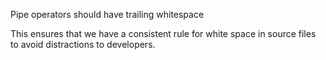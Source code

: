 Pipe operators should have trailing whitespace

This ensures that we have a consistent rule for white space in source
files to avoid distractions to developers.
